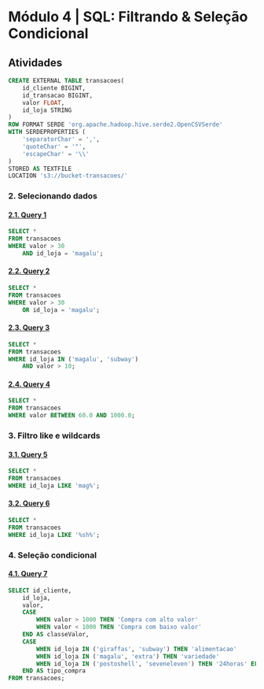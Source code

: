 # **Módulo 4** | SQL: Filtrando & Seleção Condicional

## Atividades

```sql
CREATE EXTERNAL TABLE transacoes(
	id_cliente BIGINT,
	id_transacao BIGINT,
	valor FLOAT,
	id_loja STRING
)
ROW FORMAT SERDE 'org.apache.hadoop.hive.serde2.OpenCSVSerde'
WITH SERDEPROPERTIES (
	'separatorChar' = ',',
	'quoteChar' = '"',
	'escapeChar' = '\\'
)
STORED AS TEXTFILE
LOCATION 's3://bucket-transacoes/'
```

### **2. Selecionando dados**

#### [**2.1. Query 1**]()
```sql
SELECT *
FROM transacoes
WHERE valor > 30
	AND id_loja = 'magalu';
```

#### [**2.2. Query 2**]()
```sql
SELECT *
FROM transacoes
WHERE valor > 30
	OR id_loja = 'magalu';
```

#### [**2.3. Query 3**]()
```sql
SELECT *
FROM transacoes
WHERE id_loja IN ('magalu', 'subway')
	AND valor > 10;
```

#### [**2.4. Query 4**]()
```sql
SELECT *
FROM transacoes
WHERE valor BETWEEN 60.0 AND 1000.0;
```

### **3. Filtro like e wildcards**

#### [**3.1. Query 5**]()
```sql
SELECT *
FROM transacoes
WHERE id_loja LIKE 'mag%';
```

#### [**3.2. Query 6**]()
```sql
SELECT *
FROM transacoes
WHERE id_loja LIKE '%sh%';
```

### **4. Seleção condicional**

#### [**4.1. Query 7**]()
```sql
SELECT id_cliente,
	id_loja,
	valor,
	CASE
		WHEN valor > 1000 THEN 'Compra com alto valor'
		WHEN valor < 1000 THEN 'Compra com baixo valor'
	END AS classeValor,
	CASE
		WHEN id_loja IN ('giraffas', 'subway') THEN 'alimentacao'
		WHEN id_loja IN ('magalu', 'extra') THEN 'variedade'
		WHEN id_loja IN ('postoshell', 'seveneleven') THEN '24horas' ELSE 'outros'
	END AS tipo_compra
FROM transacoes;
```
